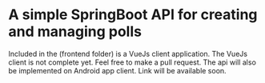 # A simple SpringBoot API for creating and managing polls

Included in the (frontend folder) is a VueJs client application. The VueJs client is not complete yet. Feel free to make a pull request.
The api will also be implemented on Android app client. Link will be available soon.